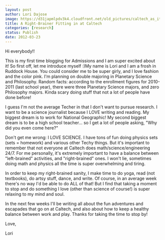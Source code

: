 ```yaml
---
layout: post
author: Lori Dajose
image: https://d31japmlpdv3k4.cloudfront.net/old_pictures/caltech_as_it_happens/6a0105349b8251970b01630328fa49970d.jpg
title: A Right-Brainer Fitting in at Caltech
categories: [research]
status: Publish
date: 2012-03-23
---
```



Hi everybody!!

This is my first time blogging for Admissions and I am super excited about it! So first off, let me introduce myself :)My name is Lori and I am a frosh in Ruddock House. You could consider me to be super girly, and I love fashion and the color pink. I'm planning on double majoring in Planetary Science and Philosophy. Random facts: according to the enrollment figures for 2010-2011 (last school year), there were three Planetary Science majors, and zero Philosophy majors. Kinda scary doing stuff that not a lot of people have done before!

I guess I'm not the average Techer in that I don't want to pursue research. I want to be a science journalist because I LOVE writing and reading. My biggest dream is to work for National Geographic! My second biggest dream is to be a high school teacher... so I get a lot of people asking, "Why did you even come here?"

Don't get me wrong: I LOVE SCIENCE. I have tons of fun doing physics sets (sets = homework) and various other Techy things. But it's important to remember that not everyone at Caltech does math/science/engineering 24/7. For me personally, it's extremely important to have a balance between "left-brained" activities, and "right-brained" ones. I won't lie, sometimes doing math and physics all the time is super overwhelming and tiring.

In order to keep my right-brained sanity, I make time to do yoga, read (not textbooks), do artsy stuff, dance, and write. Of course, in an average week there's no way I'd be able to do ALL of that! But I find that taking a moment to stop and do something I love (other than science of course!) is super relaxing to my mind and soul.

In the next few weeks I'll be writing all about the fun adventures and escapades that go on at Caltech, and also about how to keep a healthy balance between work and play. Thanks for taking the time to stop by!

Love,

Lori

